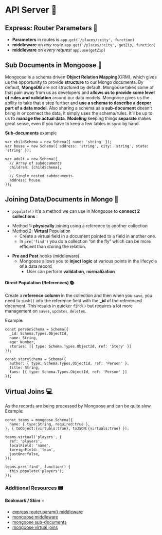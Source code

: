 # API Server :space_invader:

## Express: Router Parameters :vertical_traffic_light:

- **Parameters** in routes is `app.get('/places/:city', function)`
- **middleware** on *any route* `app.get('/places/:city', getZip, function) `
-  **middleware** on *every request* `app.use(getZip)`

## Sub Documents in Mongoose :green_book:

Mongoose is a schema driven **Object Relation Mapping**(ORM), which gives us the opportunity to provide **structure** to our Mongo documents. By default, **MongoDB** are not structured by default. Mongoose takes some of that pain away from us as developers and **allows us to provide some level of rules and validation** around our data models.
Mongoose gives us the ability to take that a step further and **use a schema to describe a deeper part of a data model**. Also sharing a schema as a **sub-document** doesn’t bring in or connect the data, it simply uses the schema/rules. It’ll be up to us to **manage the actual data**. **Modeling** keeping things **separate** makes great sense, even if you have to keep a few tables in sync by hand.

**Sub-documents** example
```
var childSchema = new Schema({ name: 'string' });
var house = new Schema({ address: 'string', city: 'string', state: 'string' });

var adult = new Schema({
  // Array of subdocuments
  children: [childSchema],

  // Single nested subdocuments.
  address: house
});
```

## Joining Data/Documents in Mongo :busts_in_silhouette:

* `populate()` it's a method we can use in Mongoose to **connect 2 collections** :
 - Method 1: **physically** joining using a reference to another collection
 - Method 2: **Virtual** Population
    - Create a virtual field in a document pointed to a field in another one.
    - In `pre('find')` you do a collection “on the fly” which can be more efficient than storing the relation.

* **Pre and Post** hooks (middleware)
    - Mongoose allows you to **inject logic** at various points in the lifecycle of a data record
        - User can perform **validation**, **normalization**


#### Direct Population (References) :books:

Create a **reference column** in the collection and then when you `save`, you need to `push()` into the reference field with the **_id** of the referenced document. This results in quicker `find()` but requires a lot more management on `saves`, `updates`, `deletes`.

Example:
```
const personSchema = Schema({
  _id: Schema.Types.ObjectId,
  name: String,
  age: Number,
  stories: [{ type: Schema.Types.ObjectId, ref: 'Story' }]
});

const storySchema = Schema({
  author: { type: Schema.Types.ObjectId, ref: 'Person' },
  title: String,
  fans: [{ type: Schema.Types.ObjectId, ref: 'Person' }]
});
```

## Virtual Joins :computer:

As the records are being processed by Mongoose and can be quite slow
Example:
```
const teams = mongoose.Schema({
  name: { type:String, required:true },
}, { toObject:{virtuals:true}, toJSON:{virtuals:true} });

teams.virtual('players', {
  ref: 'players',
  localField: 'name',
  foreignField: 'team',
  justOne:false,
});

teams.pre('find', function() {
  this.populate('players');
});
```

### Additional Resources :pager:

**Bookmark / Skim** :star:

- [express router.param() middleware](https://expressjs.com/en/4x/api.html#router.param)
- [mongoose middleware](https://mongoosejs.com/docs/middleware.html)
- [mongoose sub-documents](https://mongoosejs.com/docs/subdocs.html)
- [mongoose virtual joins](https://mongoosejs.com/docs/populate.html#populate-virtuals)